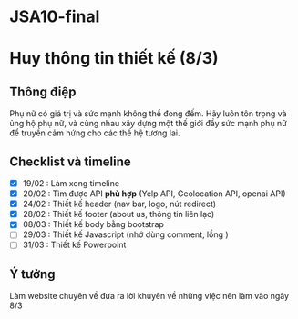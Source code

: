# JSA10-final

# Huy thông tin thiết kế (8/3)

## Thông điệp
Phụ nữ có giá trị và sức mạnh không thể đong đếm.
Hãy luôn tôn trọng và ủng hộ phụ nữ, và cùng nhau
xây dựng một thế giới đầy sức mạnh phụ nữ để truyền
cảm hứng cho các thế hệ tương lai.

## Checklist và timeline
- [X] 19/02 : Làm xong timeline
- [X] 20/02 : Tìm được API **phù hợp** (Yelp API, Geolocation API, openai API)
- [x] 24/02 : Thiết kế header (nav bar, logo, nút redirect)
- [x] 28/02 : Thiết kế footer (about us, thông tin liên lạc)
- [x] 08/03 : Thiết kế body bằng bootstrap
- [ ] 29/03 : Thiết kế Javascript (nhớ dùng comment, lồng )
- [ ] 31/03 : Thiết kế Powerpoint

## Ý tưởng
Làm website chuyên về đưa ra lời khuyên về những việc nên làm vào ngày 8/3
